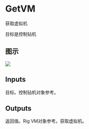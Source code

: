# GetVM

获取虚拟机

目标是控制钻机

## 图示

![]($-20221218-18314627.png)

## Inputs

目标。控制钻机对象参考。 

## Outputs

返回值。Rig VM对象参考。获取虚拟机。
